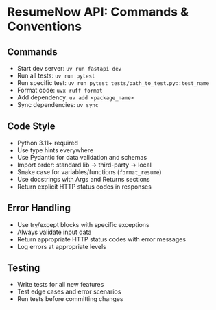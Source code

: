 # ResumeNow API: Commands & Conventions

## Commands
- Start dev server: `uv run fastapi dev`
- Run all tests: `uv run pytest`
- Run specific test: `uv run pytest tests/path_to_test.py::test_name`
- Format code: `uvx ruff format`
- Add dependency: `uv add <package_name>`
- Sync dependencies: `uv sync`

## Code Style
- Python 3.11+ required
- Use type hints everywhere
- Use Pydantic for data validation and schemas
- Import order: standard lib → third-party → local
- Snake case for variables/functions (`format_resume`)
- Use docstrings with Args and Returns sections
- Return explicit HTTP status codes in responses

## Error Handling
- Use try/except blocks with specific exceptions
- Always validate input data
- Return appropriate HTTP status codes with error messages
- Log errors at appropriate levels

## Testing
- Write tests for all new features
- Test edge cases and error scenarios
- Run tests before committing changes